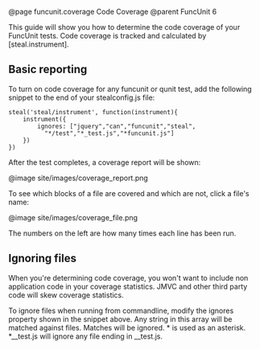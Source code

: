 @page funcunit.coverage Code Coverage
@parent FuncUnit 6

This guide will show you how to determine the code coverage of your FuncUnit tests.  Code 
coverage is tracked and calculated by [steal.instrument].

## Basic reporting

To turn on code coverage for any funcunit or qunit test, add the following snippet to the end of your stealconfig.js file:

	steal('steal/instrument', function(instrument){
		instrument({
			ignores: ["jquery","can","funcunit","steal",
			  "*/test","*_test.js","*funcunit.js"]
		})
	})

After the test completes, a coverage report will be shown:

@image site/images/coverage_report.png


To see which blocks of a file are covered and which are not, click a file's name:

@image site/images/coverage_file.png


The numbers on the left are how many times each line has been run.

## Ignoring files

When you're determining code coverage, you won't want to include non application code in your coverage statistics.  JMVC and other third party code will skew coverage statistics.

To ignore files when running from commandline, modify the ignores property shown in the snippet above.  Any string in this array will be matched against files.  Matches will be ignored.  * is used as an asterisk.  *__test.js will ignore any file ending in 
__test.js.